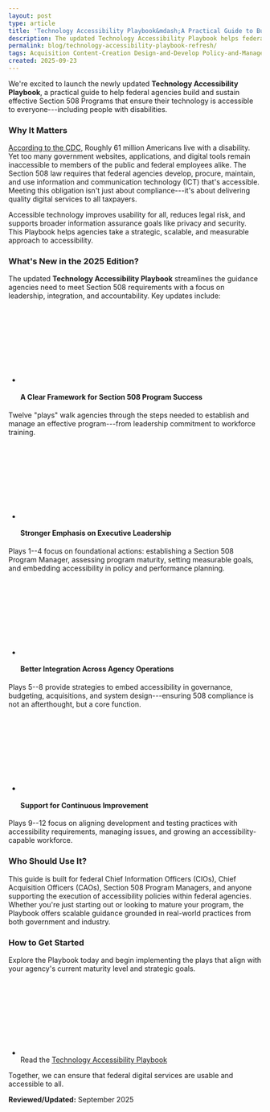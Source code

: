 ```yaml
---
layout: post
type: article
title: 'Technology Accessibility Playbook&mdash;A Practical Guide to Building an Effective Section 508 Program'
description: The updated Technology Accessibility Playbook helps federal agencies build and sustain effective Section 508 programs to ensure ICT is accessible to all.
permalink: blog/technology-accessibility-playbook-refresh/
tags: Acquisition Content-Creation Design-and-Develop Policy-and-Management Testing #choose one or more (space separated): Accessibility-Bytes Acquisition Content-Creation Design-and-Develop Events Policy-and-Management Testing
created: 2025-09-23
---
```

We're excited to launch the newly updated **Technology Accessibility Playbook**, a practical guide to help federal agencies build and sustain effective Section 508 Programs that ensure their technology is accessible to everyone---including people with disabilities.

### Why It Matters
<a href="https://www.cdc.gov/disability-and-health/articles-documents/disability-impacts-all-of-us-infographic.html" target="_blank" class="usa-link--external">According to the CDC</a>, Roughly 61 million Americans live with a disability. Yet too many government websites, applications, and digital tools remain inaccessible to members of the public and federal employees alike. The Section 508 law requires that federal agencies develop, procure, maintain, and use information and communication technology (ICT) that's accessible. Meeting this obligation isn't just about compliance---it's about delivering quality digital services to all taxpayers.

Accessible technology improves usability for all, reduces legal risk, and supports broader information assurance goals like privacy and security. This Playbook helps agencies take a strategic, scalable, and measurable approach to accessibility.

### What's New in the 2025 Edition?

The updated **Technology Accessibility Playbook** streamlines the guidance agencies need to meet Section 508 requirements with a focus on leadership, integration, and accountability. Key updates include:

<ul class="usa-icon-list tablet:grid-col">
  <li class="usa-icon-list__item">
      <div class="usa-icon-list__icon text-blue"><svg class="usa-icon" aria-hidden="true" role="img"><use xlink:href="{{ site.baseurl }}/assets/images/sprite.svg#schedule"></use></svg></div>
      <div class="usa-icon-list__content"><h4>A Clear Framework for Section 508 Program Success</h4></div>
  </li>
</ul>

<!-- #### 🧭 A Clear Framework for Section 508 Program Success -->

Twelve "plays" walk agencies through the steps needed to establish and manage an effective program---from leadership commitment to workforce training.

<ul class="usa-icon-list tablet:grid-col">
  <li class="usa-icon-list__item">
      <div class="usa-icon-list__icon text-green"><svg class="usa-icon" aria-hidden="true" role="img"><use xlink:href="{{ site.baseurl }}/assets/images/sprite.svg#schedule"></use></svg></div>
      <div class="usa-icon-list__content"><h4>Stronger Emphasis on Executive Leadership</h4></div>
  </li>
</ul>
<!-- #### 🔑 Stronger Emphasis on Executive Leadership -->

Plays 1--4 focus on foundational actions: establishing a Section 508 Program Manager, assessing program maturity, setting measurable goals, and embedding accessibility in policy and performance planning.

<ul class="usa-icon-list tablet:grid-col">
  <li class="usa-icon-list__item">
      <div class="usa-icon-list__icon text-blue"><svg class="usa-icon" aria-hidden="true" role="img"><use xlink:href="{{ site.baseurl }}/assets/images/sprite.svg#autorenew"></use></svg></div>
      <div class="usa-icon-list__content"><h4>Better Integration Across Agency Operations</h4></div>
  </li>
</ul>
<!-- #### 🔄 Better Integration Across Agency Operations -->

Plays 5--8 provide strategies to embed accessibility in governance, budgeting, acquisitions, and system design---ensuring 508 compliance is not an afterthought, but a core function.

<ul class="usa-icon-list tablet:grid-col">
  <li class="usa-icon-list__item">
      <div class="usa-icon-list__icon text-red"><svg class="usa-icon" aria-hidden="true" role="img"><use xlink:href="{{ site.baseurl }}/assets/images/sprite.svg#insights"></use></svg></div>
      <div class="usa-icon-list__content"><h4>Support for Continuous Improvement</h4></div>
  </li>
</ul>
<!-- #### 📈 Support for Continuous Improvement -->

Plays 9--12 focus on aligning development and testing practices with accessibility requirements, managing issues, and growing an accessibility-capable workforce.

### Who Should Use It?

This guide is built for federal Chief Information Officers (CIOs), Chief Acquisition Officers (CAOs), Section 508 Program Managers, and anyone supporting the execution of accessibility policies within federal agencies. Whether you're just starting out or looking to mature your program, the Playbook offers scalable guidance grounded in real-world practices from both government and industry.

### How to Get Started

Explore the Playbook today and begin implementing the plays that align with your agency's current maturity level and strategic goals.

<ul class="usa-icon-list tablet:grid-col">
  <li class="usa-icon-list__item">
      <div class="usa-icon-list__icon text-blue"><svg class="usa-icon" aria-hidden="true" role="img"><use xlink:href="{{ site.baseurl }}/assets/images/sprite.svg#bookmark"></use></svg></div>
      <div class="usa-icon-list__content">Read the <a href="{{site.baseurl}}/technology-accessibility-playbook/" target="_blank" class="usa-link--external">Technology Accessibility Playbook</a></div>
  </li>
</ul>

Together, we can ensure that federal digital services are usable and accessible to all.

**Reviewed/Updated:** September 2025